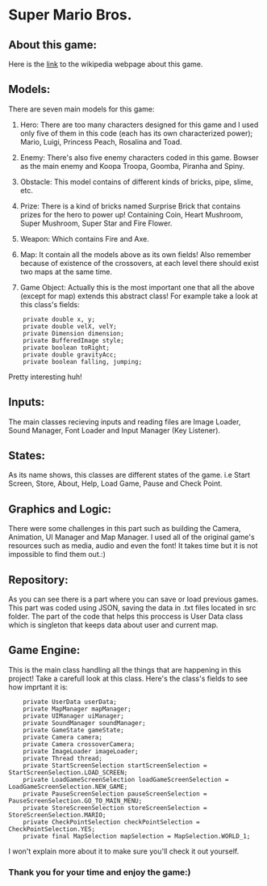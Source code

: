 # Super Mario Bros.

## About this game:
Here is the [link](https://en.wikipedia.org/wiki/Super_Mario_Bros.) to the wikipedia webpage about this game.


## Models:
There are seven main models for this game:
1. Hero:
There are too many characters designed for this game and I used only five of them in this code (each has its own characterized power); Mario, Luigi, Princess Peach, Rosalina and Toad.

2. Enemy:
There's also five enemy characters coded in this game. Bowser as the main enemy and Koopa Troopa, Goomba, Piranha and Spiny.

3. Obstacle:
This model contains of different kinds of bricks, pipe, slime, etc.

4. Prize:
There is a kind of bricks named Surprise Brick that contains prizes for the hero to power up! Containing Coin, Heart Mushroom, Super Mushroom, Super Star and Fire Flower.

5. Weapon:
Which contains Fire and Axe.

6. Map:
It contain all the models above as its own fields!
Also remember because of existence of the crossovers, at each level there should exist two maps at the same time.

7. Game Object:
Actually this is the most important one that all the above (except for map) extends this abstract class!
For example take a look at this class's fields:
```
    private double x, y;
    private double velX, velY;
    private Dimension dimension;
    private BufferedImage style;
    private boolean toRight;
    private double gravityAcc;
    private boolean falling, jumping;
```
Pretty interesting huh!


## Inputs:
The main classes recieving inputs and reading files are Image Loader, Sound Manager, Font Loader and Input Manager (Key Listener).


## States:
As its name shows, this classes are different states of the game. i.e Start Screen, Store, About, Help, Load Game, Pause and Check Point.


## Graphics and Logic:
There were some challenges in this part such as building the Camera, Animation, UI Manager and Map Manager.
I used all of the original game's resources such as media, audio and even the font!
It takes time but it is not impossible to find them out.:)


## Repository:
As you can see there is a part where you can save or load previous games.
This part was coded using JSON, saving the data in .txt files located in src folder.
The part of the code that helps this proccess is User Data class which is singleton that keeps data about user and current map.


## Game Engine:
This is the main class handling all the things that are happening in this project!
Take a carefull look at this class.
Here's the class's fields to see how imprtant it is:
```
    private UserData userData;
    private MapManager mapManager;
    private UIManager uiManager;
    private SoundManager soundManager;
    private GameState gameState;
    private Camera camera;
    private Camera crossoverCamera;
    private ImageLoader imageLoader;
    private Thread thread;
    private StartScreenSelection startScreenSelection = StartScreenSelection.LOAD_SCREEN;
    private LoadGameScreenSelection loadGameScreenSelection = LoadGameScreenSelection.NEW_GAME;
    private PauseScreenSelection pauseScreenSelection = PauseScreenSelection.GO_TO_MAIN_MENU;
    private StoreScreenSelection storeScreenSelection = StoreScreenSelection.MARIO;
    private CheckPointSelection checkPointSelection = CheckPointSelection.YES;
    private final MapSelection mapSelection = MapSelection.WORLD_1;
```
I won't explain more about it to make sure you'll check it out yourself.


### Thank you for your time and enjoy the game:)
